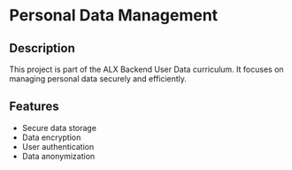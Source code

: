 # Personal Data Management

## Description
This project is part of the ALX Backend User Data curriculum. It focuses on managing personal data securely and efficiently.

## Features
- Secure data storage
- Data encryption
- User authentication
- Data anonymization
